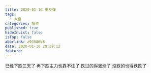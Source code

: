 ```yaml
---
title: 2020-01-16 要反弹
tags:
  - 大盘
categories: 投资
published: true
hideInList: false
isTop: false
abbrlink: a93686b8
date: 2020-01-16 20:39:12
feature:
---
```

已经下跌三天了
再下跌主力也靠不住了
跌过的得涨涨了
没跌的也得跌跌了
<!-- more -->
